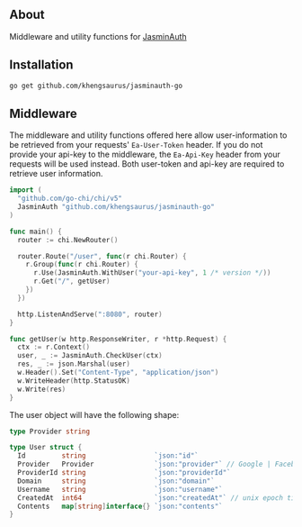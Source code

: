 ## About

Middleware and utility functions for [JasminAuth](https://jasminauth.com)

## Installation

```bash
go get github.com/khengsaurus/jasminauth-go
```

## Middleware

The middleware and utility functions offered here allow user-information to be retrieved from your requests' `Ea-User-Token` header. If you do not provide your api-key to the middleware, the `Ea-Api-Key` header from your requests will be used instead. Both user-token and api-key are required to retrieve user information.

```go
import (
  "github.com/go-chi/chi/v5"
  JasminAuth "github.com/khengsaurus/jasminauth-go"
)

func main() {
  router := chi.NewRouter()

  router.Route("/user", func(r chi.Router) {
    r.Group(func(r chi.Router) {
      r.Use(JasminAuth.WithUser("your-api-key", 1 /* version */))
      r.Get("/", getUser)
    })
  })

  http.ListenAndServe(":8080", router)
}

func getUser(w http.ResponseWriter, r *http.Request) {
  ctx := r.Context()
  user, _ := JasminAuth.CheckUser(ctx)
  res, _ := json.Marshal(user)
  w.Header().Set("Content-Type", "application/json")
  w.WriteHeader(http.StatusOK)
  w.Write(res)
}

```

The user object will have the following shape:

```go
type Provider string

type User struct {
  Id         string                 `json:"id"`
  Provider   Provider               `json:"provider"` // Google | Facebook | LinkedIn
  ProviderId string                 `json:"providerId"`
  Domain     string                 `json:"domain"`
  Username   string                 `json:"username"`
  CreatedAt  int64                  `json:"createdAt"` // unix epoch time
  Contents   map[string]interface{} `json:"contents"`
}

```

